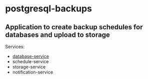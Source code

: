 # postgresql-backups
## Application to create backup schedules for databases and upload to storage 
Services:
- [database-service](database-service/README.md) 
- schedule-service
- storage-service
- notification-service